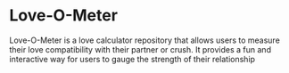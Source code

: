 # Love-O-Meter
Love-O-Meter is a love calculator repository that allows users to measure their love compatibility with their partner or crush. It provides a fun and interactive way for users to gauge the strength of their relationship
